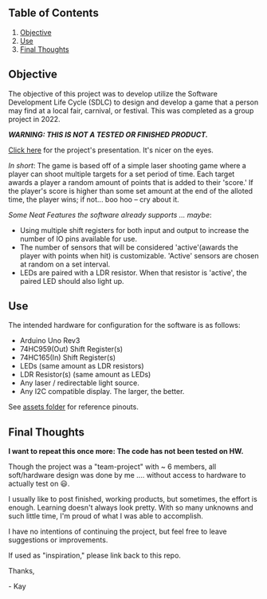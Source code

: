 ## Table of Contents
1. [Objective](#objective)
2. [Use](#use)
3. [Final Thoughts](#final-thoughts)


## Objective

The objective of this project was to develop utilize the Software Development Life Cycle (SDLC) to design and develop a game that a person may find at a local fair, carnival, or festival. This was completed as a group project in 2022.

**_WARNING: THIS IS NOT A TESTED OR FINISHED PRODUCT._**

[Click here](https://docs.google.com/presentation/d/17qe99xAeDvr7stO-mAHYxtit5gIiJAZH/edit#slide=id.g1a4fcf87d83_0_5) for the project's presentation. It's nicer on the eyes.

_In short_: 
The game is based off of a simple laser shooting game where a player can shoot multiple targets for a set period of time. Each target awards a player a random amount of points that is added to their 'score.' If the player's score is higher than some set amount at the end of the alloted time, the player wins; if not... boo hoo – cry about it.


_Some Neat Features the software already supports ... maybe_: 

- Using multiple shift registers for both input and output to increase the number of IO pins available for use.
- The number of sensors that will be considered 'active'(awards the player with points when hit) is customizable. 'Active' sensors are chosen at random on a set interval.
- LEDs are paired with a LDR resistor. When that resistor is 'active', the paired LED should also light up. 


## Use

The intended hardware for configuration for the software is as follows:
- Arduino Uno Rev3
- 74HC959(Out) Shift Register(s)
- 74HC165(In) Shift Register(s)
- LEDs (same amount as LDR resistors)
- LDR Resistor(s) (same amount as LEDs)
- Any laser / redirectable light source.
- Any I2C compatible display. The larger, the better.

See [assets folder](./assets/) for reference pinouts.

## Final Thoughts

**I want to repeat this once more: The code has not been tested on HW.**

Though the project was a "team-project" with ~ 6 members, all soft/hardware design was done by me .... without access to hardware to actually test on :smiley:.

I usually like to post finished, working products, but sometimes, the effort is enough. Learning doesn't always look pretty. With so many unknowns and such little time, I'm proud of what I was able to accomplish. 

I have no intentions of continuing the project, but feel free to leave suggestions or improvements.

If used as "inspiration," please link back to this repo.

Thanks,

\- Kay

